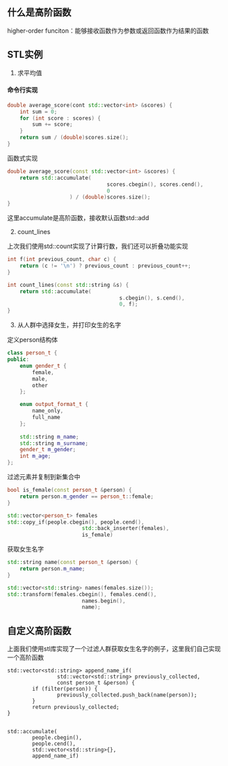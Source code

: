 ## 什么是高阶函数

higher-order funciton：能够接收函数作为参数或返回函数作为结果的函数

## STL实例

1. 求平均值

#### 命令行实现

```c++
double average_score(cont std::vector<int> &scores) {
	int sum = 0;
	for (int score : scores) {
		sum += score;
	}
	return sum / (double)scores.size();
}
```

函数式实现

```c++
double average_score(const std::vector<int> &scores) {
	return std::accumulate(
								scores.cbegin(), scores.cend(),
								0
					) / (double)scores.size();
}
```

这里accumulate是高阶函数，接收默认函数std::add

2. count_lines

上次我们使用std::count实现了计算行数，我们还可以折叠功能实现

```c++
int f(int previous_count, char c) {
	return (c != '\n') ? previous_count : previous_count++;
}

int count_lines(const std::string &s) {
	return std::accumulate(
									s.cbegin(), s.cend(),
									0, f);
}
```

3. 从人群中选择女生，并打印女生的名字

  定义person结构体

```c++
class person_t {
public:
    enum gender_t {
        female,
        male,
        other
    };

    enum output_format_t {
        name_only,
        full_name
    };
    
    std::string m_name;
    std::string m_surname;
    gender_t m_gender;
    int m_age;
};


```



过滤元素并复制到新集合中

```c++
bool is_female(const person_t &person) {
    return person.m_gender == person_t::female;
}

std::vector<person_t> females
std::copy_if(people.cbegin(), people.cend(),
						std::back_inserter(females),
						is_female)
```

获取女生名字

```c++
std::string name(const person_t &person) {
    return person.m_name;
}

std::vector<std::string> names(females.size());
std::transform(females.cbegin(), females.cend(),
						names.begin(),
						name);
```

## 自定义高阶函数

上面我们使用stl库实现了一个过滤人群获取女生名字的例子，这里我们自己实现一个高阶函数

```
std::vector<std::string> append_name_if(
				std::vector<std::string> previously_collected,
				const person_t &person) {
		if (filter(person)) {
				previously_collected.push_back(name(person));
		}
		return previously_collected;
}


std::accumulate(
		people.cbegin(),
		people.cend(),
		std::vector<std::string>{},
		append_name_if)
```

